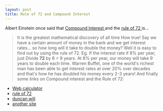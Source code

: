 ```yaml
---
layout: post
title: Rule of 72 and Compound Interest
---
```


Albert Einstein once said that [Compound Interest ](http://en.wikipedia.org/wiki/Compound_interest)and the [rule of 72 ](http://en.wikipedia.org/wiki/Rule_of_72)is...

> It is the greatest mathematical discovery of all time
How true! Say we have a certain amount of money in the bank and we get interest rates... so how long will it take to double the money? Well it is easy to find out by using the rule of 72. Eg. If the interest rate if 8% per year, just Divide **72** by 8 = 9 years. At 8% per year, our money will take 9 years to double each time. Warren Buffet, one of the world's richest man has been able to get interest rates at over 20% over decades and that's how he has doubled his money every 2-3 years! And finally some links on Compound interest and the Rule of 72:
- [Web calculator](http://www.moneychimp.com/features/rule72.htm)
- [rule of 72](http://calclab.math.tamu.edu/~fulling/m152/interest.html)
- [duncan will](http://www.duncanwil.co.uk/rule72.html)
- [another site](http://www.willisms.com/archives/2005/03/compound_intere.html)
